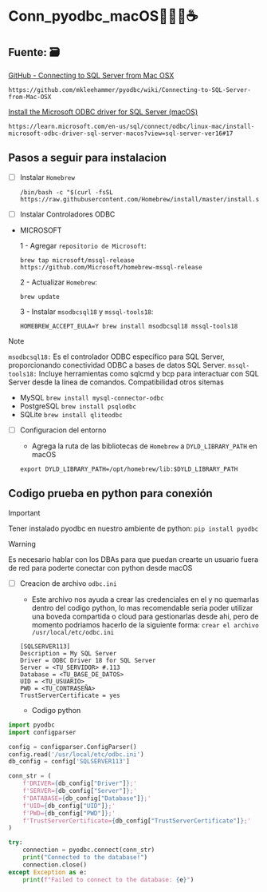 # Conn_pyodbc_macOS👨‍💻🚀☕️ 

## Fuente: 🗃️

[GitHub - Connecting to SQL Server from Mac OSX](https://pages.github.com/)
```
https://github.com/mkleehammer/pyodbc/wiki/Connecting-to-SQL-Server-from-Mac-OSX
```
[Install the Microsoft ODBC driver for SQL Server (macOS)](https://learn.microsoft.com/en-us/sql/connect/odbc/linux-mac/install-microsoft-odbc-driver-sql-server-macos?view=sql-server-ver16#17)
```
https://learn.microsoft.com/en-us/sql/connect/odbc/linux-mac/install-microsoft-odbc-driver-sql-server-macos?view=sql-server-ver16#17
```

## Pasos a seguir para instalacion 
  
- [ ] Instalar `Homebrew`
    ```
    /bin/bash -c "$(curl -fsSL https://raw.githubusercontent.com/Homebrew/install/master/install.sh)"
    ```
    
- [ ] Instalar Controladores ODBC
* MICROSOFT
  
  1 - Agregar `repositorio de Microsoft`:
  
  ```
  brew tap microsoft/mssql-release https://github.com/Microsoft/homebrew-mssql-release
  ```
      
  2 - Actualizar `Homebrew`:
  
  ```
  brew update
  ```
      
  3 - Instalar `msodbcsql18` y `mssql-tools18`:

   ```
  HOMEBREW_ACCEPT_EULA=Y brew install msodbcsql18 mssql-tools18
  ```

> [!NOTE]
> `msodbcsql18:` Es el controlador ODBC específico para SQL Server, proporcionando conectividad ODBC a bases de datos SQL Server.
> `mssql-tools18:` Incluye herramientas como sqlcmd y bcp para interactuar con SQL Server desde la línea de comandos.
> Compatibilidad otros sitemas
> - MySQL `brew install mysql-connector-odbc`
> - PostgreSQL `brew install psqlodbc`
> - SQLite `brew install qliteodbc`
        
- [ ] Configuracion del entorno
      
    - Agrega la ruta de las bibliotecas de `Homebrew` a `DYLD_LIBRARY_PATH` en macOS
      
  ```
  export DYLD_LIBRARY_PATH=/opt/homebrew/lib:$DYLD_LIBRARY_PATH
  ```

## Codigo prueba en python para conexión

> [!IMPORTANT]
> Tener instalado pyodbc en nuestro ambiente de python: 
> `pip install pyodbc`

> [!WARNING]
> Es necesario hablar con los DBAs para que puedan crearte un usuario fuera de red para poderte conectar con python desde macOS

- [ ] Creacion de archivo `odbc.ini`
      
    - Este archivo nos ayuda a crear las credenciales en el y no quemarlas dentro del codigo python, lo mas recomendable seria poder utilizar una boveda compartida o cloud para gestionarlas desde ahi, pero de momento podriamos hacerlo de la siguiente forma: `crear el archivo /usr/local/etc/odbc.ini`
      
  ```
  [SQLSERVER113]
  Description = My SQL Server
  Driver = ODBC Driver 18 for SQL Server
  Server = <TU_SERVIDOR> #.113
  Database = <TU_BASE_DE_DATOS>
  UID = <TU_USUARIO>
  PWD = <TU_CONTRASEÑA>
  TrustServerCertificate = yes
  ```

    - Codigo python

```python
import pyodbc
import configparser

config = configparser.ConfigParser()
config.read('/usr/local/etc/odbc.ini')
db_config = config['SQLSERVER113']

conn_str = (
    f'DRIVER={db_config["Driver"]};'
    f'SERVER={db_config["Server"]};'
    f'DATABASE={db_config["Database"]};'
    f'UID={db_config["UID"]};'
    f'PWD={db_config["PWD"]};'
    f'TrustServerCertificate={db_config["TrustServerCertificate"]};'
)

try:
    connection = pyodbc.connect(conn_str)
    print("Connected to the database!")
    connection.close()
except Exception as e:
    print(f"Failed to connect to the database: {e}")
```
